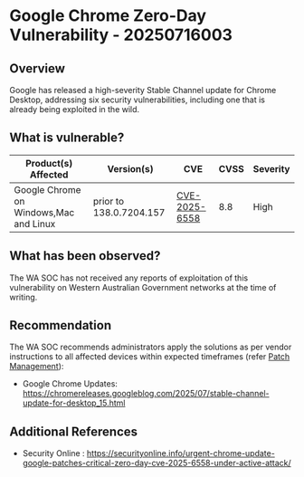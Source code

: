 # Google Chrome Zero-Day Vulnerability - 20250716003

## Overview

Google has released a high-severity Stable Channel update for Chrome Desktop, addressing six security vulnerabilities, including one that is already being exploited in the wild.

## What is vulnerable?

| Product(s) Affected                    | Version(s)              | CVE                                                             | CVSS | Severity |
| -------------------------------------- | ----------------------- | --------------------------------------------------------------- | ---- | -------- |
| Google Chrome on Windows,Mac and Linux | prior to 138.0.7204.157 | [CVE-2025-6558](https://nvd.nist.gov/vuln/detail/CVE-2025-6558) | 8.8  | High     |

## What has been observed?

The WA SOC has not received any reports of exploitation of this vulnerability on Western Australian Government networks at the time of writing.

## Recommendation

The WA SOC recommends administrators apply the solutions as per vendor instructions to all affected devices within expected timeframes (refer [Patch Management](../guidelines/patch-management.md)):

- Google Chrome Updates: <https://chromereleases.googleblog.com/2025/07/stable-channel-update-for-desktop_15.html>

## Additional References

- Security Online : <https://securityonline.info/urgent-chrome-update-google-patches-critical-zero-day-cve-2025-6558-under-active-attack/>
